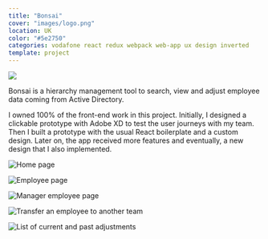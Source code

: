 ```yaml
---
title: "Bonsai"
cover: "images/logo.png"
location: UK
color: "#5e2750"
categories: vodafone react redux webpack web-app ux design inverted
template: project
---
```


![](/work/bonsai/images/1.png)

Bonsai is a hierarchy management tool to search, view and adjust employee data coming from Active Directory.

I owned 100% of the front-end work in this project. Initially, I designed a clickable prototype with Adobe XD to test the user journeys with my team. Then I built a prototype with the usual React boilerplate and a custom design. Later on, the app received more features and eventually, a new design that I also implemented.

![](/work/bonsai/images/2.jpg "Home page")

![](/work/bonsai/images/3.jpg "Employee page")

![](/work/bonsai/images/4.jpg "Manager employee page")

![](/work/bonsai/images/5.jpg "Transfer an employee to another team")

![](/work/bonsai/images/6.jpg "List of current and past adjustments")
